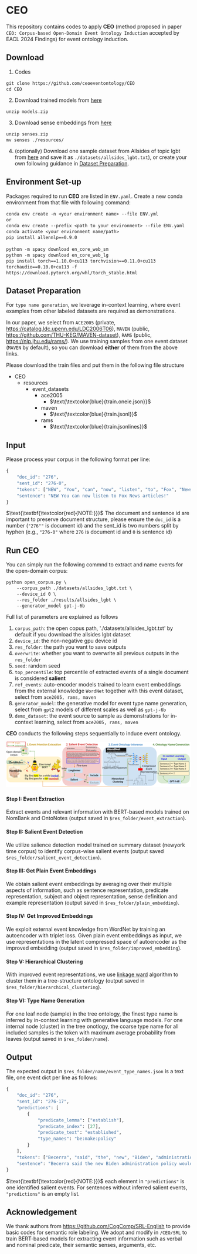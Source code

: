 # CEO
This repository contains codes to apply **CEO** (method proposed in paper ``CEO: Corpus-based Open-Domain Event Ontology Induction`` accepted by EACL 2024 Findings) for event ontology induction.

## Download
1. Codes
~~~~
git clone https://github.com/ceoeventontology/CEO
cd CEO
~~~~
2. Download trained models from [here](https://drive.google.com/file/d/1nHJgj9jhao8VjOEQu1NaUkTKyqWCryj-/view?usp=share_link)
```shell
unzip models.zip
```
3. Download sense embeddings from [here](https://drive.google.com/file/d/13SfS7leKvW7y9yZvDzE5y82xsc6RFy3i/view?usp=share_link) 
```shell
unzip senses.zip
mv senses ./resources/
```
4. (optionally) Download one sample dataset from Allsides of topic lgbt from [here](https://drive.google.com/file/d/1iHvoZz3jA3-EMpe7599m1jGxE9wcXqok/view?usp=share_link) and save it as `./datasets/allsides_lgbt.txt`), or create your own following guidance in [Dataset Preparation](#dataset-preparation).
## Environment Set-up
Packages required to run **CEO** are listed in `ENV.yaml`. Create a new conda environment from that file with following command:
```shell
conda env create -n <your environment name> --file ENV.yml
or
conda env create --prefix <path to your environment> --file ENV.yaml
conda activate <your environment name/path>
pip install allennlp==0.9.0

python -m spacy download en_core_web_sm
python -m spacy download en_core_web_lg
pip install torch==1.10.0+cu113 torchvision==0.11.0+cu113 torchaudio==0.10.0+cu113 -f https://download.pytorch.org/whl/torch_stable.html
```

## Dataset Preparation
For `type name generation`, we leverage in-context learning, where event examples from other labeled datasets are required as demonstrations.

In our paper, we select from `ACE2005` (private, <https://catalog.ldc.upenn.edu/LDC2006T06>), `MAVEN` (public, <https://github.com/THU-KEG/MAVEN-dataset>), `RAMS` (public, <https://nlp.jhu.edu/rams/>). 
We use training samples from one event dataset (`MAVEN` by default), so you can download **either** of them from the above links.

Please download the train files and put them in the following file structure

* CEO
    * resources
        * event_datasets
            * ace2005
                * $\text{\textcolor{blue}{train.oneie.json}}$
            * maven
                * $\text{\textcolor{blue}{train.jsonl}}$
            * rams
                * $\text{\textcolor{blue}{train.jsonlines}}$
## Input
Please process your corpus in the following format per line:
```python
{
    "doc_id": "276", 
    "sent_id": "276-0", 
    "tokens": ["NEW", "You", "can", "now", "listen", "to", "Fox", "News", "articles", "!"], 
    "sentence": "NEW You can now listen to Fox News articles!"
}
```
$\text{\textbf{\textcolor{red}{NOTE:}}}$ The document and sentence id are important to preserve document structure, 
please ensure the `doc_id` is a number (`"276""` is document id) and the sent_id is two numbers split by hyphen (e.g., `"276-0"` where `276` is document id and `0` is sentence id)

## Run CEO
You can simply run the following commnd to extract and name events for the open-domain corpus:
```shell
python open_corpus.py \
    --corpus_path ./datasets/allsides_lgbt.txt \
    --device_id 0 \
    --res_folder ./results/allsides_lgbt \
    --generator_model gpt-j-6b
```
Full list of parameters are explained as follows
1. `corpus_path`: the open copus path, './datasets/allsides_lgbt.txt' by default if you download the allsides lgbt dataset
1. `device_id`: the non-negative gpu device id
1. `res_folder`: the path you want to save outputs
1. `overwrite`: whether you want to overwrite all previous outputs in the `res_folder`
1. `seed`: random seed
1. `top_percentile`: top percentile of extracted events of a single document is considered **salient**
1. `ref_events`: auto-encoder models trained to learn event embeddings from the external knowledge `WordNet` together with this event dataset, select from `ace2005, rams, maven`
1. `generator_model`: the generative model for event type name generation, select from `gpt2` models of different scales as well as `gpt-j-6b`
1. `demo_dataset`: the event source to sample as demonstrations for in-context learning, select from `ace2005, rams, maven`

**CEO** conducts the following steps sequentially to induce event ontology.

![Alt text](./imgs/framework.png)
#### Step I: Event Extraction
Extract events and relevant information with BERT-based models trained on NomBank and OntoNotes (output saved in `$res_folder/event_extraction`).

#### Step II: Salient Event Detection
We utilize salience detection model trained on summary dataset (newyork time corpus) to identify corpus-wise salient events (output saved `$res_folder/salient_event_detection`).

#### Step III: Get Plain Event Embeddings
We obtain salient event embeddings by averaging over their multiple aspects of information, such as sentence representation,
predicate representation, subject and object representation, sense definition and example representation (output saved in `$res_folder/plain_embedding`).

#### Step IV: Get Improved Embeddings
We exploit external event knowledge from WordNet by training an autoencoder with triplet loss. Given plain event embeddings as input, we use representations
in the latent compressed space of autoencoder as the improved embedding (output saved in `$res_folder/improved_embedding`).

#### Step V: Hierarchical Clustering
With improved event representations, we use [linkage ward](https://docs.scipy.org/doc/scipy/reference/generated/scipy.cluster.hierarchy.linkage.html) algorithm to
cluster them in a tree-structure ontology (output saved in `$res_folder/hierarchical_clustering`).

#### Step VI: Type Name Generation
For one leaf node (sample) in the tree ontology, the finest type name is inferred by in-context learning with generative language models.
For one internal node (cluster) in the tree onotlogy, the coarse type name for all included samples is the token with maximum average probability from leaves (output saved in `$res_folder/name`).

## Output
The expected output in `$res_folder/name/event_type_names.json` is a text file, one event dict per line as follows:
```python
{
    "doc_id": "276", 
    "sent_id": "276-17", 
    "predictions": [
        {
            "predicate_lemma": ["establish"], 
            "predicate_index": [27], 
            "predicate_text": "established", 
            "type_names": "be:make:policy"
        }
    ], 
    "tokens": ["Becerra", "said", "the", "new", "Biden", "administration", "policy", "would", "bring", "HHS", "into", "line", "with", "a", "landmark", "Supreme", "Court", "decision", "last", "year", "in", "a", "workplace", "discrimination", "case", ",", "which", "established", "that", "federal", "laws", "against", "sex", "discrimination", "on", "the", "job", "also", "protect", "gay", "and", "transgender", "people", "."], 
    "sentence": "Becerra said the new Biden administration policy would bring HHS into line with a landmark Supreme Court decision last year in a workplace discrimination case, which established that federal laws against sex discrimination on the job also protect gay and transgender people."
}
```
$\text{\textbf{\textcolor{red}{NOTE:}}}$ each element in `"predictions"` is one identified salient events. For sentences without inferred salient events,
`"predictions"` is an empty list.

## Acknowledgement
We thank authors from <https://github.com/CogComp/SRL-English> to provide basic
codes for semantic role labeling. We adopt and modify in `/CEO/SRL` to train BERT-based models
for extracting event information such as  verbal and nominal predicate, their semantic senses, arguments, etc.
